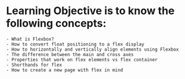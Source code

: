 # Learning Objective is to know the following concepts:
	- What is Flexbox?
	- How to convert float positioning to a flex display
	- How to horizontally and vertically align elements using Flexbox
	- The difference between the main and cross axes
	- Properties that work on flex elements vs flex container
	- Shorthands for flex
	- How to create a new page with flex in mind
